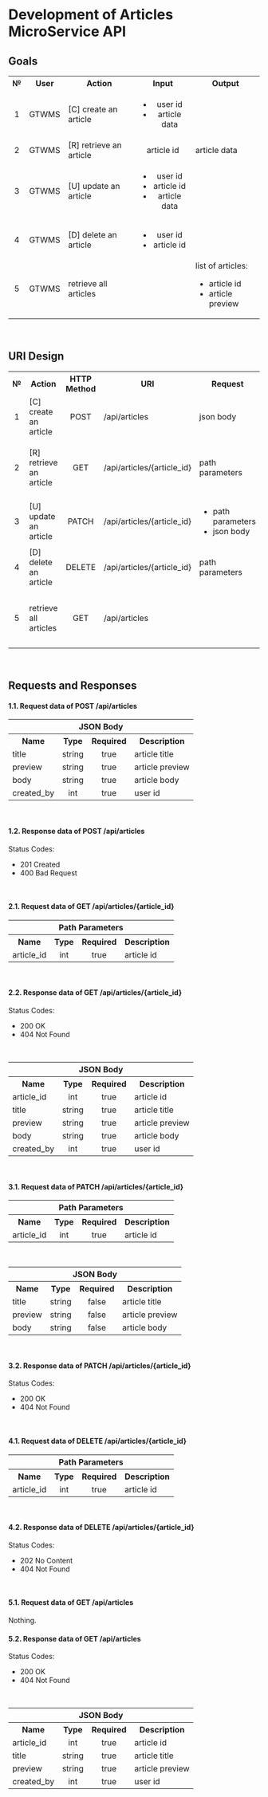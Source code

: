 # Development of Articles MicroService API

## Goals

<table>
  <tbody>
    <tr>
      <th align="center">№</th>
      <th align="center">User</th>
      <th align="center">Action</th>
      <th align="center">Input</th>
      <th align="center">Output</th>
    </tr>
    <tr>
      <td align="center">1</td>
      <td align="center">GTWMS</td>
      <td>[C] create an article</td>
      <td align="center">
        <ul>
          <li>user id</li>
          <li>article data</li>
        </ul>
      </td>
      <td></td>
    </tr>
    <tr>
      <td align="center">2</td>
      <td align="center">GTWMS</td>
      <td>[R] retrieve an article</td>
      <td align="center">article id</td>
      <td>article data</td>
    </tr>
    <tr>
      <td align="center">3</td>
      <td align="center">GTWMS</td>
      <td>[U] update an article</td>
      <td align="center">
        <ul>
          <li>user id</li>
          <li>article id</li>
          <li>article data</li>
        </ul>
      </td>
      <td></td>
    </tr>
    <tr>
      <td align="center">4</td>
      <td align="center">GTWMS</td>
      <td>[D] delete an article</td>
      <td align="center">
        <ul>
          <li>user id</li>
          <li>article id</li>
        </ul>
      </td>
      <td></td>
    </tr>
    <tr>
      <td align="center">5</td>
      <td align="center">GTWMS</td>
      <td>retrieve all articles</td>
      <td align="center"></td>
      <td>list of articles:
        <ul>
          <li>article id</li>
          <li>article preview</li>
        </ul>
      </td>
    </tr>
  </tbody>
</table>
<br />

## URI Design

<table>
  <tbody>
    <tr>
      <th align="center">№</th>
      <th align="center">Action</th>
      <th align="center">HTTP Method</th>
      <th align="center">URI</th>
      <th align="center">Request</th>
      <th align="center">Response</th>
    </tr>
    <tr>
      <td align="center">1</td>
      <td>[C] create an article</td>
      <td align="center">POST</td>
      <td>/api/articles</td>
      <td>json body</td>
      <td>status code</td>
    </tr>
    <tr>
      <td align="center">2</td>
      <td>[R] retrieve an article</td>
      <td align="center">GET</td>
      <td>/api/articles/{article_id}</td>
      <td>path parameters</td>
      <td>
        <ul>
          <li>json body</li>
          <li>status code</li>
        </ul>
      </td>
    </tr>
    <tr>
      <td align="center">3</td>
      <td>[U] update an article</td>
      <td align="center">PATCH</td>
      <td>/api/articles/{article_id}</td>
      <td>
        <ul>
          <li>path parameters</li>
          <li>json body</li>
        </ul>
      </td>
      <td>status code</td>
    </tr>
    <tr>
      <td align="center">4</td>
      <td>[D] delete an article</td>
      <td align="center">DELETE</td>
      <td>/api/articles/{article_id}</td>
      <td>path parameters</td>
      <td>status code</td>
    </tr>
    <tr>
      <td align="center">5</td>
      <td>retrieve all articles</td>
      <td align="center">GET</td>
      <td>/api/articles</td>
      <td></td>
      <td>
        <ul>
          <li>json body</li>
          <li>status code</li>
        </ul>
      </td>
    </tr>
  </tbody>
</table>
<br />

## Requests and Responses

#### 1.1. Request data of POST /api/articles

<table>
  <tbody>
    <tr>
      <th colspan="4">JSON Body</th>
    </tr>
    <tr>
      <th align="center">Name</th>
      <th align="center">Type</th>
      <th align="center">Required</th>
      <th align="center">Description</th>
    </tr>
    <tr>
      <td>title</td>
      <td align="center">string</td>
      <td align="center">true</td>
      <td>article title</td>
    </tr>
    <tr>
      <td>preview</td>
      <td align="center">string</td>
      <td align="center">true</td>
      <td>article preview</td>
    </tr>
    <tr>
      <td>body</td>
      <td align="center">string</td>
      <td align="center">true</td>
      <td>article body</td>
    </tr>
    <tr>
      <td>created_by</td>
      <td align="center">int</td>
      <td align="center">true</td>
      <td>user id</td>
    </tr>
  </tbody>
</table>
<br />

#### 1.2. Response data of POST /api/articles

Status Codes:
  * 201 Created
  * 400 Bad Request
<br />

#### 2.1. Request data of GET /api/articles/{article_id}

<table>
  <tbody>
    <tr>
      <th colspan="4">Path Parameters</th>
    </tr>
    <tr>
      <th align="center">Name</th>
      <th align="center">Type</th>
      <th align="center">Required</th>
      <th align="center">Description</th>
    </tr>
    <tr>
      <td>article_id</td>
      <td align="center">int</td>
      <td align="center">true</td>
      <td>article id</td>
    </tr>
  </tbody>
</table>
<br />

#### 2.2. Response data of GET /api/articles/{article_id}

Status Codes:
  * 200 OK
  * 404 Not Found
<br />

<table>
  <tbody>
    <tr>
      <th colspan="4">JSON Body</th>
    </tr>
    <tr>
      <th align="center">Name</th>
      <th align="center">Type</th>
      <th align="center">Required</th>
      <th align="center">Description</th>
    </tr>
    <tr>
      <td>article_id</td>
      <td align="center">int</td>
      <td align="center">true</td>
      <td>article id</td>
    </tr>
    <tr>
      <td>title</td>
      <td align="center">string</td>
      <td align="center">true</td>
      <td>article title</td>
    </tr>
    <tr>
      <td>preview</td>
      <td align="center">string</td>
      <td align="center">true</td>
      <td>article preview</td>
    </tr>
    <tr>
      <td>body</td>
      <td align="center">string</td>
      <td align="center">true</td>
      <td>article body</td>
    </tr>
    <tr>
      <td>created_by</td>
      <td align="center">int</td>
      <td align="center">true</td>
      <td>user id</td>
    </tr>
  </tbody>
</table>
<br />

#### 3.1. Request data of PATCH /api/articles/{article_id}

<table>
  <tbody>
    <tr>
      <th colspan="4">Path Parameters</th>
    </tr>
    <tr>
      <th align="center">Name</th>
      <th align="center">Type</th>
      <th align="center">Required</th>
      <th align="center">Description</th>
    </tr>
    <tr>
      <td>article_id</td>
      <td align="center">int</td>
      <td align="center">true</td>
      <td>article id</td>
    </tr>
  </tbody>
</table>
<br />

<table>
  <tbody>
    <tr>
      <th colspan="4">JSON Body</th>
    </tr>
    <tr>
      <th align="center">Name</th>
      <th align="center">Type</th>
      <th align="center">Required</th>
      <th align="center">Description</th>
    </tr>
    <tr>
      <td>title</td>
      <td align="center">string</td>
      <td align="center">false</td>
      <td>article title</td>
    </tr>
    <tr>
      <td>preview</td>
      <td align="center">string</td>
      <td align="center">false</td>
      <td>article preview</td>
    </tr>
    <tr>
      <td>body</td>
      <td align="center">string</td>
      <td align="center">false</td>
      <td>article body</td>
    </tr>
  </tbody>
</table>
<br />

#### 3.2. Response data of PATCH /api/articles/{article_id}

Status Codes:
  * 200 OK
  * 404 Not Found
<br />

#### 4.1. Request data of DELETE /api/articles/{article_id}

<table>
  <tbody>
    <tr>
      <th colspan="4">Path Parameters</th>
    </tr>
    <tr>
      <th align="center">Name</th>
      <th align="center">Type</th>
      <th align="center">Required</th>
      <th align="center">Description</th>
    </tr>
    <tr>
      <td>article_id</td>
      <td align="center">int</td>
      <td align="center">true</td>
      <td>article id</td>
    </tr>
  </tbody>
</table>
<br />

#### 4.2. Response data of DELETE /api/articles/{article_id}

Status Codes:
  * 202 No Content
  * 404 Not Found
<br />

#### 5.1. Request data of GET /api/articles

Nothing.
<br />

#### 5.2. Response data of GET /api/articles

Status Codes:
  * 200 OK
  * 404 Not Found
<br />

<table>
  <tbody>
    <tr>
      <th colspan="4">JSON Body</th>
    </tr>
    <tr>
      <th align="center">Name</th>
      <th align="center">Type</th>
      <th align="center">Required</th>
      <th align="center">Description</th>
    </tr>
    <tr>
      <td>article_id</td>
      <td align="center">int</td>
      <td align="center">true</td>
      <td>article id</td>
    </tr>
    <tr>
      <td>title</td>
      <td align="center">string</td>
      <td align="center">true</td>
      <td>article title</td>
    </tr>
    <tr>
      <td>preview</td>
      <td align="center">string</td>
      <td align="center">true</td>
      <td>article preview</td>
    </tr>
    <tr>
      <td>created_by</td>
      <td align="center">int</td>
      <td align="center">true</td>
      <td>user id</td>
    </tr>
  </tbody>
</table>
<br />
